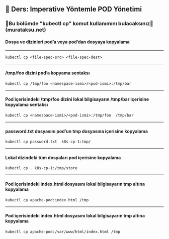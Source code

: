 ## 🧑 Ders: Imperative Yöntemle POD Yönetimi

### 📗Bu bölümde "kubectl cp" komut kullanımını bulacaksınız📗(murataksu.net)

#### Dosya ve dizinleri pod’a veya pod’dan dosyaya kopyalama 
***
```
kubectl cp <file-spec-src> <file-spec-dest>
```
***
#### /tmp/foo dizini pod’a kopyama sentaksı
```
kubectl cp /tmp/foo <namespace-ismi>/<pod-ismi>:/tmp/bar
```
***
#### Pod içerisindeki /tmp/foo dizini lokal bilgisayarın /tmp/bar içerisine kopyalama sentaksı
```
kubectl cp <namespace-ismi>/<pod-ismi>:/tmp/foo  /tmp/bar
```
***
#### password.txt  dosyasını pod’un tmp dosyasına içerisine kopyalama
```
kubectl cp password.txt  k8s-cp-1:tmp/
```
***
#### Lokal dizindeki tüm dosyaları pod içerisine kopyalama
```
kubectl cp . k8s-cp-1:/tmp/store
```
***
#### Pod içerisindeki index.html dosyasını lokal bilgisayarın tmp altına kopyalama
```
kubectl cp apache-pod:index.html /tmp
```
***
#### Pod içerisindeki index.html dosyasını lokal bilgisayarın tmp altına kopyalama
```
kubectl cp apache-pod:/var/www/html/index.html /tmp
```
